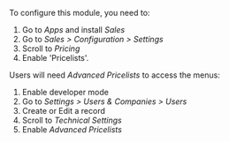 To configure this module, you need to:

1.  Go to *Apps* and install *Sales*
2.  Go to *Sales \> Configuration \> Settings*
3.  Scroll to *Pricing*
4.  Enable 'Pricelists'.

Users will need *Advanced Pricelists* to access the menus:

1.  Enable developer mode
2.  Go to *Settings \> Users & Companies \> Users*
3.  Create or Edit a record
4.  Scroll to *Technical Settings*
5.  Enable *Advanced Pricelists*

